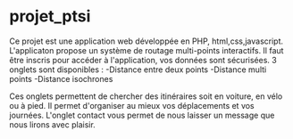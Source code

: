 # projet_ptsi

Ce projet est une application web développée en PHP, html,css,javascript.
L'applicaton propose un système de routage multi-points interactifs.
Il faut être inscris pour accéder à l'application, vos données sont sécurisées.
3 onglets sont disponibles : 
  -Distance entre deux points
  -Distance multi points
  -Distance isochrones
  
  Ces onglets permettent de chercher des itinéraires soit en voiture, en vélo ou à pied. Il permet d'organiser au mieux vos déplacements et vos journées.
  L'onglet contact vous permet de nous laisser un message que nous lirons avec plaisir.
